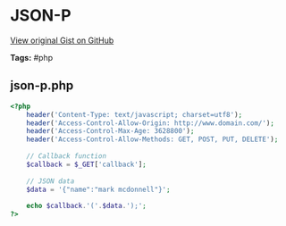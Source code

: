 # JSON-P 

[View original Gist on GitHub](https://gist.github.com/Integralist/1430271)

**Tags:** #php

## json-p.php

```php
<?php
	header('Content-Type: text/javascript; charset=utf8');
	header('Access-Control-Allow-Origin: http://www.domain.com/');
	header('Access-Control-Max-Age: 3628800');
	header('Access-Control-Allow-Methods: GET, POST, PUT, DELETE');
	
	// Callback function
	$callback = $_GET['callback'];
	
	// JSON data
	$data = '{"name":"mark mcdonnell"}';
	
	echo $callback.'('.$data.');';
?>
```


